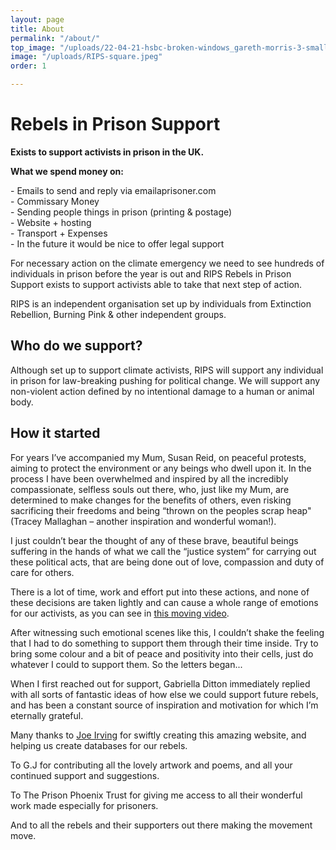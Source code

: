 ```yaml
---
layout: page
title: About
permalink: "/about/"
top_image: "/uploads/22-04-21-hsbc-broken-windows_gareth-morris-3-small.jpg"
image: "/uploads/RIPS-square.jpeg"
order: 1

---
```

# Rebels in Prison Support

**Exists to support activists in prison in the UK.**

**What we spend money on:**

\- Emails to send and reply via emailaprisoner.com  
\- Commissary Money  
\- Sending people things in prison (printing & postage)  
\- Website + hosting  
\- Transport + Expenses  
\- In the future it would be nice to offer legal support

For necessary action on the climate emergency we need to see hundreds of individuals in prison before the year is out and RIPS Rebels in Prison Support exists to support activists able to take that next step of action.

RIPS is an independent organisation set up by individuals from Extinction Rebellion, Burning Pink & other independent groups.

## Who do we support?

Although set up to support climate activists, RIPS will support any individual in prison for law-breaking pushing for political change. We will support any non-violent action defined by no intentional damage to a human or animal body.

## How it started

For years I’ve accompanied my Mum, Susan Reid, on peaceful protests, aiming to protect the environment or any beings who dwell upon it. In the process I have been overwhelmed and inspired by all the incredibly compassionate, selfless souls out there, who, just like my Mum, are determined to make changes for the benefits of others, even risking sacrificing their freedoms and being “thrown on the peoples scrap heap" (Tracey Mallaghan – another inspiration and wonderful woman!).

I just couldn’t bear the thought of any of these brave, beautiful beings suffering in the hands of what we call the “justice system” for carrying out these political acts, that are being done out of love, compassion and duty of care for others.

There is a lot of time, work and effort put into these actions, and none of these decisions are taken lightly and can cause a whole range of emotions for our activists, as you can see in [this moving video](https://vimeo.com/540341848).

After witnessing such emotional scenes like this, I couldn’t shake the feeling that I had to do something to support them through their time inside. Try to bring some colour and a bit of peace and positivity into their cells, just do whatever I could to support them. So the letters began...

When I first reached out for support, Gabriella Ditton immediately replied with all sorts of fantastic ideas of how else we could support future rebels, and has been a constant source of inspiration and motivation for which I’m eternally grateful.

Many thanks to [Joe Irving](https://joe.irving.me.uk) for swiftly creating this amazing website, and helping us create databases for our rebels.

To G.J for contributing all the lovely artwork and poems, and all your continued support and suggestions.

To The Prison Phoenix Trust for giving me access to all their wonderful work made especially for prisoners.

And to all the rebels and their supporters out there making the movement move.